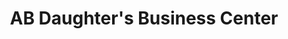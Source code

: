 ---
title: "AB Daughter's Business Center"
url: /gbarnga/ab-daughters-business-center/
shop: electronics
---